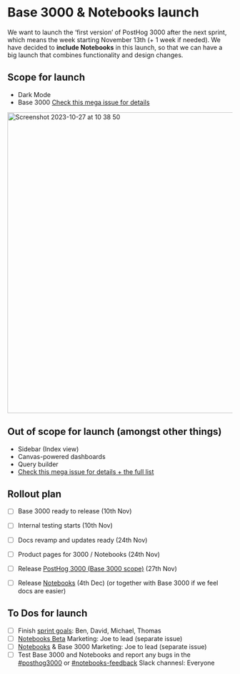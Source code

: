 # Base 3000 & Notebooks launch

We want to launch the ‘first version’ of PostHog 3000 after the next sprint, which means the week starting November 13th (+ 1 week if needed). We have decided to **include Notebooks** in this launch, so that we can have a big launch that combines functionality and design changes.

## Scope for launch

- Dark Mode
- Base 3000 [Check this mega issue for details](https://github.com/PostHog/posthog/issues/18089)
    
<img width="674" alt="Screenshot 2023-10-27 at 10 38 50" src="https://github.com/PostHog/meta/assets/14750837/abb9e559-91ea-408b-a8fd-5105f3c4c626">

## Out of scope for launch (amongst other things)

- Sidebar (Index view)
- Canvas-powered dashboards
- Query builder
- [Check this mega issue for details + the full list](https://github.com/PostHog/posthog/issues/18089)

## Rollout plan
- [ ] Base 3000 ready to release (10th Nov)
- [ ] Internal testing starts (10th Nov)
- [ ] Docs revamp and updates ready (24th Nov)
- [ ] Product pages for 3000 / Notebooks (24th Nov)
- [ ] Release [PostHog 3000 (Base 3000 scope)](https://app.posthog.com/feature_flags/8472) (27th Nov)
- [ ] Release [Notebooks](https://app.posthog.com/feature_flags/8734) (4th Dec) (or together with Base 3000 if we feel docs are easier)


## To Dos for launch

- [ ]  Finish [sprint goals](https://github.com/PostHog/posthog/issues/18174#issuecomment-1779475963): Ben, David, Michael, Thomas
- [ ]  [Notebooks Beta](https://github.com/PostHog/meta/issues/139) Marketing: Joe to lead (separate issue)
- [ ]  [Notebooks](https://github.com/PostHog/meta/issues/139) & Base 3000 Marketing: Joe to lead (separate issue)
- [ ]  Test Base 3000 and Notebooks and report any bugs in the [#posthog3000](https://posthog.slack.com/archives/C04L2CV12V9) or [#notebooks-feedback](https://posthog.slack.com/archives/C05N9R3HT7V) Slack channesl: Everyone
